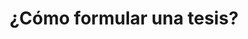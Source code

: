 ---
layout: 
title: "¿Cómo formular una tesis?"
tipo: Editorial
categories: editorial
descripcion: Diseño de capitulares
imagen: capitulares-como formular-tesis9
---